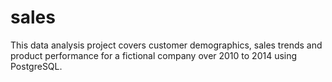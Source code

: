 # sales
This data analysis project covers customer demographics, sales trends and product performance for a fictional company over 2010 to 2014 using PostgreSQL.

